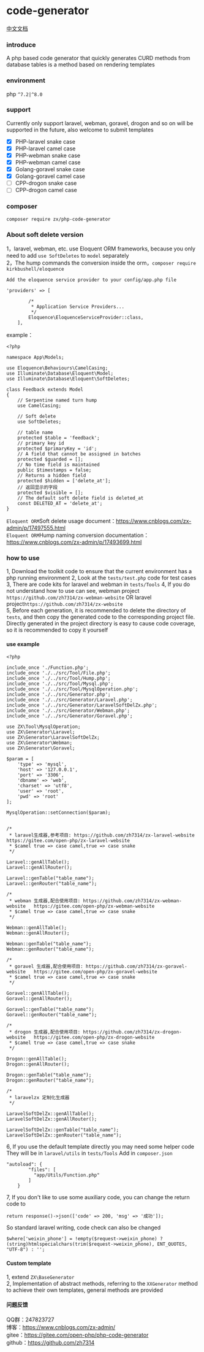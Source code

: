 # code-generator

[中文文档](./README.md)

### introduce
A php based code generator that quickly generates CURD methods from database tables is a method based on rendering templates

### environment
php `^7.2|^8.0`

### support
Currently only support laravel, webman, goravel, drogon and so on will be supported in the future, also welcome to submit templates
- [x] PHP-laravel snake case
- [x] PHP-laravel camel case
- [x] PHP-webman snake case
- [x] PHP-webman camel case
- [x] Golang-goravel snake case
- [x] Golang-goravel camel case
- [ ] CPP-drogon snake case
- [ ] CPP-drogon camel case

### composer
```
composer require zx/php-code-generator
```

### About soft delete version
1，laravel, webman, etc. use Eloquent ORM frameworks, because you only need to add `use SoftDeletes` to `model` separately    
2，The hump commands the conversion inside the orm，`composer require kirkbushell/eloquence`
```
Add the eloquence service provider to your config/app.php file

'providers' => [

        /*
         * Application Service Providers...
         */
        Eloquence\EloquenceServiceProvider::class,
    ],
```
example：
```
<?php

namespace App\Models;

use Eloquence\Behaviours\CamelCasing;
use Illuminate\Database\Eloquent\Model;
use Illuminate\Database\Eloquent\SoftDeletes;

class Feedback extends Model
{
    // Serpentine named turn hump
    use CamelCasing;

    // Soft delete
    use SoftDeletes;

    // table name
    protected $table = 'feedback';
    // primary key id
    protected $primaryKey = 'id';
    // A field that cannot be assigned in batches
    protected $guarded = [];
    // No time field is maintained
    public $timestamps = false;
    // Returns a hidden field
    protected $hidden = ['delete_at'];
    // 返回显示的字段
    protected $visible = [];
    // The default soft delete field is deleted_at
    const DELETED_AT = 'delete_at';
}

```
`Eloquent ORM`Soft delete usage document：https://www.cnblogs.com/zx-admin/p/17497555.html  
`Eloquent ORM`Hump naming conversion documentation：https://www.cnblogs.com/zx-admin/p/17493699.html


### how to use
1, Download the toolkit code to ensure that the current environment has a php running environment
2, Look at the `tests/test.php` code for test cases 
3, There are code kits for laravel and webman in `tests/Tools`
4, If you do not understand how to use can see, webman project `https://github.com/zh7314/zx-webman-website` OR laravel project`https://github.com/zh7314/zx-website`   
5, Before each generation, it is recommended to delete the directory of `tests`, and then copy the generated code to the corresponding project file. Directly generated 
in the project directory is easy to cause code coverage, so it is recommended to copy it yourself


#### use example
```
<?php

include_once './Function.php';
include_once './../src/Tool/File.php';
include_once './../src/Tool/Hump.php';
include_once './../src/Tool/Mysql.php';
include_once './../src/Tool/MysqlOperation.php';
include_once './../src/Generator.php';
include_once './../src/Generator/Laravel.php';
include_once './../src/Generator/LaravelSoftDelZx.php';
include_once './../src/Generator/Webman.php';
include_once './../src/Generator/Goravel.php';

use ZX\Tool\MysqlOperation;
use ZX\Generator\Laravel;
use ZX\Generator\LaravelSoftDelZx;
use ZX\Generator\Webman;
use ZX\Generator\Goravel;

$param = [
    'type' => 'mysql',
    'host' => '127.0.0.1',
    'port' => '3306',
    'dbname' => 'web',
    'charset' => 'utf8',
    'user' => 'root',
    'pwd' => 'root'
];

MysqlOperation::setConnection($param);


/*
 * laravel生成器,参考项目: https://github.com/zh7314/zx-laravel-website   https://gitee.com/open-php/zx-laravel-website
 * $camel true => case camel,true => case snake
 */

Laravel::genAllTable();
Laravel::genAllRouter();

Laravel::genTable("table_name");
Laravel::genRouter("table_name");

/*
 * webman 生成器,配合使用项目: https://github.com/zh7314/zx-webman-website   https://gitee.com/open-php/zx-webman-website
 * $camel true => case camel,true => case snake
 */

Webman::genAllTable();
Webman::genAllRouter();

Webman::genTable("table_name");
Webman::genRouter("table_name");

/*
 * goravel 生成器,配合使用项目: https://github.com/zh7314/zx-goravel-website   https://gitee.com/open-php/zx-goravel-website
 * $camel true => case camel,true => case snake
 */

Goravel::genAllTable();
Goravel::genAllRouter();

Goravel::genTable("table_name");
Goravel::genRouter("table_name");

/*
 * drogon 生成器,配合使用项目: https://github.com/zh7314/zx-drogon-website   https://gitee.com/open-php/zx-drogon-website
 * $camel true => case camel,true => case snake
 */

Drogon::genAllTable();
Drogon::genAllRouter();

Drogon::genTable("table_name");
Drogon::genRouter("table_name");

/*
 * laravelzx 定制化生成器
 */

LaravelSoftDelZx::genAllTable();
LaravelSoftDelZx::genAllRouter();

LaravelSoftDelZx::genTable("table_name");
LaravelSoftDelZx::genRouter("table_name");

```

6, If you use the default template directly you may need some helper code
They will be in `laravel/utils` in `tests/Tools`
Add in `composer.json`


```
"autoload": {
        "files": [
          "app/Utils/Function.php"
        ]
    }
```
7, If you don't like to use some auxiliary code, you can change the return code to
```
return response()->json(['code' => 200, 'msg' => '成功']);
```
So standard laravel writing, code check can also be changed
```
$where['weixin_phone'] = !empty($request->weixin_phone) ? (string)htmlspecialchars(trim($request->weixin_phone), ENT_QUOTES, "UTF-8") : '';
```
#### Custom template
1, extend `ZX\BaseGenerator`  
2, Implementation of abstract methods, referring to the `XXGenerator` method to achieve their own templates, general methods are provided

#### 问题反馈
QQ群：247823727  
博客：https://www.cnblogs.com/zx-admin/   
gitee：https://gitee.com/open-php/php-code-generator   
github：https://github.com/zh7314
